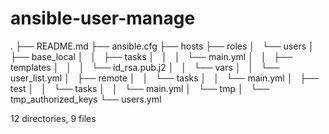 # ansible-user-manage
.
├── README.md
├── ansible.cfg
├── hosts
├── roles
│   └── users
│       ├── base_local
│       │   ├── tasks
│       │   │   └── main.yml
│       │   ├── templates
│       │   │   └── id_rsa.pub.j2
│       │   └── vars
│       │       └── user_list.yml
│       ├── remote
│       │   └── tasks
│       │       └── main.yml
│       ├── test
│       │   └── tasks
│       │       └── main.yml
│       └── tmp
│           └── tmp_authorized_keys
└── users.yml

12 directories, 9 files
